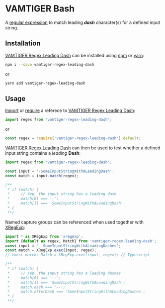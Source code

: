 # VAMTIGER Bash
A [regular expression](https://developer.mozilla.org/en-US/docs/Web/JavaScript/Guide/Regular_Expressions) to match leading **_dash_** character(s) for a defined input string.

## Installation
[VAMTIGER Regex Leading Dash](https://github.com/vamtiger-project/vamtiger-regex-leading-dash) can be installed using [npm](https://www.npmjs.com/) or [yarn]():
```bash
npm i --save vamtiger-regex-leading-dash
```
or
```bash
yarn add vamtiger-regex-leading-dash
```

## Usage
[Import](https://developer.mozilla.org/en-US/docs/Web/JavaScript/Reference/Statements/import) or [require](https://nodejs.org/api/modules.html#modules_require) a referece to [VAMTIGER Regex Leading Dash](https://github.com/vamtiger-project/vamtiger-regex-leading-dash):
```javascript
import regex from 'vamtiger-regex-leading-dash';
```
or
```javascript
const regex = require('vamtiger-regex-leading-dash').default;
```

[VAMTIGER Regex Leading Dash](https://github.com/vamtiger-project/vamtiger-regex-leading-dash) can then be used to test whether a defined input string contains a _leading_ **Dash**:
```javascript
import regex from 'vamtiger-regex-leading-dash';

const input = '-SomeInputStringWithALeadingDash';
const match = input.match(regex);

/**
 * if (match) {
 *     // Yep, the input string has a leading dash
 *     match[0] === '-';
 *     match[1] === 'SomeInputStringWithALeadingDash'
 * }
 **/
```

Named capture groups can be referenced when used together with [XRegExp](https://www.npmjs.com/package/xregexp):
```javascript
import * as XRegExp from 'xregexp';
import {default as regex, Match} from 'vamtiger-regex-leading-dash';
const input = '--SomeInputStringWithALeadingDashes';
const match = XRegExp.exec(input, regex);
// const match: Match = XRegExp.exec(input, regex); // Typescript

/**
 * if (match) {
 *     // Yep, the input string has a leading dashes
 *     match[0] === '--';
 *     match[1] === 'SomeInputStringWithALeadingDash';
 *     match.dash === '--';
 *     match.afterDash === 'SomeInputStringWithALeadingDashes';
 * }
 **/
```